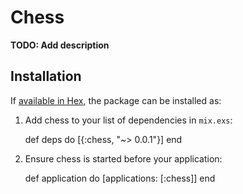 # Chess

**TODO: Add description**

## Installation

If [available in Hex](https://hex.pm/docs/publish), the package can be installed as:

  1. Add chess to your list of dependencies in `mix.exs`:

        def deps do
          [{:chess, "~> 0.0.1"}]
        end

  2. Ensure chess is started before your application:

        def application do
          [applications: [:chess]]
        end

